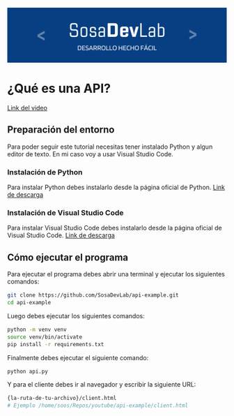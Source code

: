 ![Banner](https://github.com/SosaDevLab/.github/blob/main/profile/assets/banner.png?raw=true)

# ¿Qué es una API?

[Link del video](https://www.youtube.com/)

## Preparación del entorno

Para poder seguir este tutorial necesitas tener instalado Python y algun editor de texto. En mi caso voy a usar Visual Studio Code.

### Instalación de Python

Para instalar Python debes instalarlo desde la página oficial de Python. [Link de descarga](https://www.python.org/downloads/)

### Instalación de Visual Studio Code

Para instalar Visual Studio Code debes instalarlo desde la página oficial de Visual Studio Code. [Link de descarga](https://code.visualstudio.com/)

## Cómo ejecutar el programa

Para ejecutar el programa debes abrir una terminal y ejecutar los siguientes comandos:

```bash
git clone https://github.com/SosaDevLab/api-example.git
cd api-example
```

Luego debes ejecutar los siguientes comandos:

```bash
python -m venv venv
source venv/bin/activate
pip install -r requirements.txt
```

Finalmente debes ejecutar el siguiente comando:

```bash
python api.py
```

Y para el cliente debes ir al navegador y escribir la siguiente URL:

```bash
{la-ruta-de-tu-archivo}/client.html
# Ejemplo /home/soos/Repos/youtube/api-example/client.html
```
